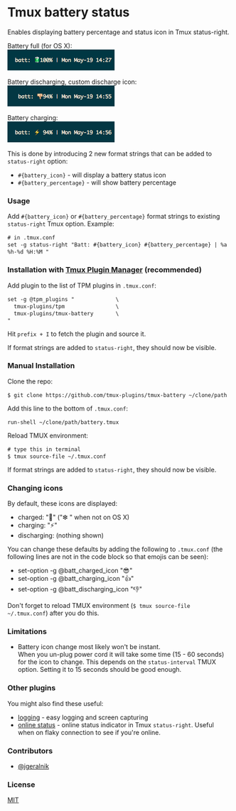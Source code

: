 # Tmux battery status

Enables displaying battery percentage and status icon in Tmux status-right.

Battery full (for OS X):<br/>
![battery full](/screenshots/battery_full.png)

Battery discharging, custom discharge icon:<br/>
![battery discharging, custom icon](/screenshots/battery_discharging.png)

Battery charging:<br/>
![battery charging](/screenshots/battery_charging.png)

This is done by introducing 2 new format strings that can be added to
`status-right` option:
- `#{battery_icon}` - will display a battery status icon
- `#{battery_percentage}` - will show battery percentage

### Usage

Add `#{battery_icon}` or `#{battery_percentage}` format strings to existing
`status-right` Tmux option. Example:

    # in .tmux.conf
    set -g status-right "Batt: #{battery_icon} #{battery_percentage} | %a %h-%d %H:%M "

### Installation with [Tmux Plugin Manager](https://github.com/tmux-plugins/tpm) (recommended)

Add plugin to the list of TPM plugins in `.tmux.conf`:

    set -g @tpm_plugins "             \
      tmux-plugins/tpm                \
      tmux-plugins/tmux-battery       \
    "

Hit `prefix + I` to fetch the plugin and source it.

If format strings are added to `status-right`, they should now be visible.

### Manual Installation

Clone the repo:

    $ git clone https://github.com/tmux-plugins/tmux-battery ~/clone/path

Add this line to the bottom of `.tmux.conf`:

    run-shell ~/clone/path/battery.tmux

Reload TMUX environment:

    # type this in terminal
    $ tmux source-file ~/.tmux.conf

If format strings are added to `status-right`, they should now be visible.

### Changing icons

By default, these icons are displayed:

 - charged: ":battery:" ("❇ " when not on OS X)
 - charging: ":zap:"
 - discharging: (nothing shown)

You can change these defaults by adding the following to `.tmux.conf` (the
following lines are not in the code block so that emojis can be seen):

 - set-option -g @batt_charged_icon ":sunglasses:"
 - set-option -g @batt_charging_icon ":+1:"
 - set-option -g @batt_discharging_icon ":thumbsdown:"

Don't forget to reload TMUX environment (`$ tmux source-file ~/.tmux.conf`)
after you do this.

### Limitations

- Battery icon change most likely won't be instant.<br/>
  When you un-plug power cord it will take some time (15 - 60 seconds) for the
  icon to change. This depends on the `status-interval` TMUX option. Setting it
  to 15 seconds should be good enough.

### Other plugins

You might also find these useful:

- [logging](https://github.com/tmux-plugins/tmux-logging) - easy logging and
  screen capturing
- [online status](https://github.com/tmux-plugins/tmux-online-status) - online status
  indicator in Tmux `status-right`. Useful when on flaky connection to see if
  you're online.

### Contributors

- [@jgeralnik](https://github.com/jgeralnik)

### License

[MIT](LICENSE.md)
